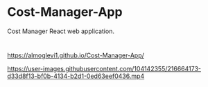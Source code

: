 # Cost-Manager-App
Cost Manager React web application.
#
https://almoglevi1.github.io/Cost-Manager-App/

https://user-images.githubusercontent.com/104142355/216664173-d33d8f13-bf0b-4134-b2d1-0ed63eef0436.mp4

